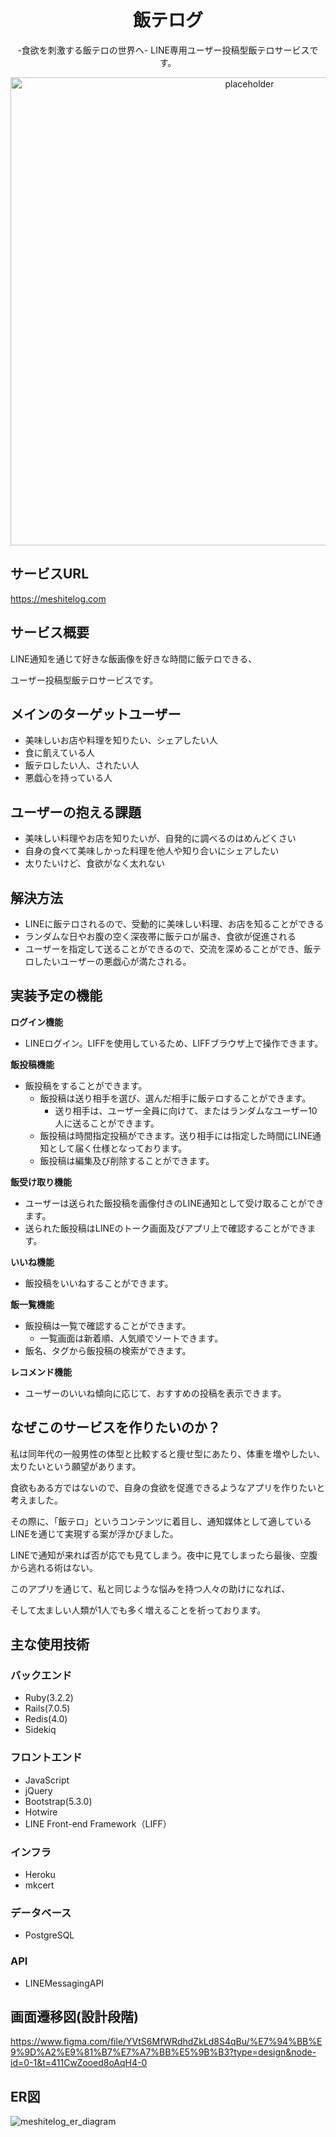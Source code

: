 <div align="center">
  <h1>飯テログ</h1>
  <div><p>-食欲を刺激する飯テロの世界へ- LINE専用ユーザー投稿型飯テロサービスです。</p></div>
    <img width="749" alt="placeholder" src="https://github.com/suzuyu0115/meshitelog/assets/113349377/5a44723c-ceee-4ff6-a133-9736ecd9e34e">
</div>


## サービスURL
https://meshitelog.com


## サービス概要

LINE通知を通じて好きな飯画像を好きな時間に飯テロできる、

ユーザー投稿型飯テロサービスです。


## メインのターゲットユーザー
- 美味しいお店や料理を知りたい、シェアしたい人
- 食に飢えている人
- 飯テロしたい人、されたい人
- 悪戯心を持っている人

## ユーザーの抱える課題
- 美味しい料理やお店を知りたいが、自発的に調べるのはめんどくさい
- 自身の食べて美味しかった料理を他人や知り合いにシェアしたい
- 太りたいけど、食欲がなく太れない

## 解決方法
- LINEに飯テロされるので、受動的に美味しい料理、お店を知ることができる
- ランダムな日やお腹の空く深夜帯に飯テロが届き、食欲が促進される
- ユーザーを指定して送ることができるので、交流を深めることができ、飯テロしたいユーザーの悪戯心が満たされる。


## 実装予定の機能

**ログイン機能**
- LINEログイン。LIFFを使用しているため、LIFFブラウザ上で操作できます。


**飯投稿機能**
- 飯投稿をすることができます。
  - 飯投稿は送り相手を選び、選んだ相手に飯テロすることができます。
    - 送り相手は、ユーザー全員に向けて、またはランダムなユーザー10人に送ることができます。
  - 飯投稿は時間指定投稿ができます。送り相手には指定した時間にLINE通知として届く仕様となっております。
  - 飯投稿は編集及び削除することができます。

**飯受け取り機能**
- ユーザーは送られた飯投稿を画像付きのLINE通知として受け取ることができます。
- 送られた飯投稿はLINEのトーク画面及びアプリ上で確認することができます。

**いいね機能**
- 飯投稿をいいねすることができます。

**飯一覧機能**
- 飯投稿は一覧で確認することができます。
  - 一覧画面は新着順、人気順でソートできます。
- 飯名、タグから飯投稿の検索ができます。

**レコメンド機能**
- ユーザーのいいね傾向に応じて、おすすめの投稿を表示できます。


## なぜこのサービスを作りたいのか？
私は同年代の一般男性の体型と比較すると痩せ型にあたり、体重を増やしたい、太りたいという願望があります。

食欲もある方ではないので、自身の食欲を促進できるようなアプリを作りたいと考えました。

その際に、「飯テロ」というコンテンツに着目し、通知媒体として適しているLINEを通じて実現する案が浮かびました。

LINEで通知が来れば否が応でも見てしまう。夜中に見てしまったら最後、空腹から逃れる術はない。

このアプリを通じて、私と同じような悩みを持つ人々の助けになれば、

そして太ましい人類が1人でも多く増えることを祈っております。


## 主な使用技術

### バックエンド
- Ruby(3.2.2)
- Rails(7.0.5)
- Redis(4.0)
- Sidekiq

### フロントエンド
- JavaScript
- jQuery
- Bootstrap(5.3.0)
- Hotwire
- LINE Front-end Framework（LIFF）

### インフラ
- Heroku
- mkcert

### データベース
- PostgreSQL

### API
- LINEMessagingAPI


## 画面遷移図(設計段階)
https://www.figma.com/file/YVtS6MfWRdhdZkLd8S4qBu/%E7%94%BB%E9%9D%A2%E9%81%B7%E7%A7%BB%E5%9B%B3?type=design&node-id=0-1&t=411CwZooed8oAqH4-0


## ER図
![meshitelog_er_diagram](https://github.com/suzuyu0115/meshitelog/assets/113349377/a99daf8b-3440-4517-bfdd-70b36f02c786)
